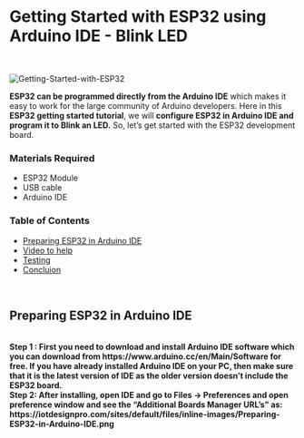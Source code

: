 # Getting Started with ESP32 using Arduino IDE - Blink LED
<br>

![Getting-Started-with-ESP32](https://user-images.githubusercontent.com/101488769/177843270-5a49b027-cc02-4f93-9d6b-e9cbb667edcb.png)
<br>

<b> ESP32 can be programmed directly from the Arduino IDE</b> which makes it easy to work for the large community of Arduino developers. Here in this <b> ESP32 getting started tutorial</b>, we will <b> configure ESP32 in Arduino IDE and program it to Blink an LED.</b> So, let’s get started with the ESP32 development board.

 

### Materials Required
* ESP32 Module
* USB cable
* Arduino IDE

### Table of Contents
* [Preparing ESP32 in Arduino IDE](#Preparing_ESP32_in_Arduino_IDE)
* [Video to help](#video_to_help)
* [Testing](#testing)
* [Concluion](#concluion)
<br>


## Preparing ESP32 in Arduino IDE
<br>
<b> Step 1<b/> : First you need to download and install <b> Arduino IDE <b/> software which you can download from https://www.arduino.cc/en/Main/Software for free. If you have already installed Arduino IDE on your PC, then make sure that it is the latest version of IDE as the older version doesn’t include the ESP32 board.

<br>
<b> Step 2<b/>: After installing, open IDE and go to <b> Files -> Preferences </b> and open preference window and see the <b> “Additional Boards Manager URL’s” </b> as:
https://iotdesignpro.com/sites/default/files/inline-images/Preparing-ESP32-in-Arduino-IDE.png
